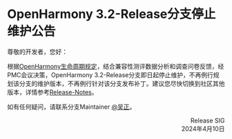 # OpenHarmony 3.2-Release分支停止维护公告

尊敬的开发者，您好：

根据[OpenHarmony生命周期规定](https://gitee.com/openharmony/release-management/blob/master/OpenHarmony%E7%94%9F%E5%91%BD%E5%91%A8%E6%9C%9F%E5%8F%91%E5%B8%83%E5%85%AC%E5%91%8A.md)，结合兼容性测评数据分析和调查问卷反馈，经PMC会议决策，OpenHarmony 3.2-Release分支即日起停止维护，不再例行规划该分支的维护版本，不再例行针对该分支发布补丁。建议您尽快切换到社区其他版本，详情参考[Release-Notes](https://gitee.com/openharmony/docs/tree/master/zh-cn/release-notes)。

如有任何疑问，请联系分支Maintainer [@吴正](https://gitee.com/tswwz)。

<p align="right">Release SIG<br/>2024年4月10日</p>
